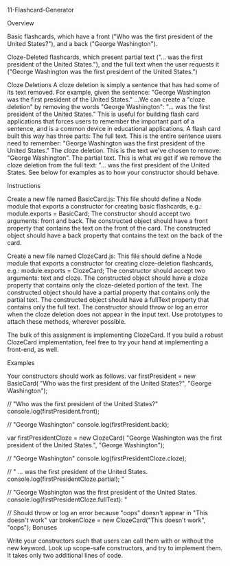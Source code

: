 11-Flashcard-Generator

Overview

Basic flashcards, which have a front ("Who was the first president of the United States?"), and a back ("George Washington").

Cloze-Deleted flashcards, which present partial text ("... was the first president of the United States."), and the full text when the user requests it ("George Washington was the first president of the United States.")

Cloze Deletions
A cloze deletion is simply a sentence that has had some of its text removed. For example, given the sentence:
"George Washington was the first president of the United States."
...We can create a "cloze deletion" by removing the words "George Washington":
"... was the first president of the United States."
This is useful for building flash card applications that forces users to remember the important part of a sentence, and is a common device in educational applications.
A flash card built this way has three parts:
The full text. This is the entire sentence users need to remember: "George Washington was the first president of the United States."
The cloze deletion. This is the text we've chosen to remove: "George Washington".
The partial text. This is what we get if we remove the cloze deletion from the full text: "... was the first president of the United States.
See below for examples as to how your constructor should behave.

Instructions

Create a new file named BasicCard.js:
	This file should define a Node module that exports a constructor for creating basic flashcards, e.g.: module.exports = BasicCard;
	The constructor should accept two arguments: front and back.
	The constructed object should have a front property that contains the text on the front of the card.
	The constructed object should have a back property that contains the text on the back of the card.

Create a new file named ClozeCard.js:
	This file should define a Node module that exports a constructor for creating cloze-deletion flashcards, e.g.: module.exports = ClozeCard;
	The constructor should accept two arguments: text and cloze.
	The constructed object should have a cloze property that contains only the cloze-deleted portion of the text.
	The constructed object should have a partial property that contains only the partial text.
	The constructed object should have a fullText property that contains only the full text.
	The constructor should throw or log an error when the cloze deletion does not appear in the input text.
	Use prototypes to attach these methods, wherever possible.

The bulk of this assignment is implementing ClozeCard. If you build a robust ClozeCard implementation, feel free to try your hand at implementing a front-end, as well.

Examples

Your constructors should work as follows.
var firstPresident = new BasicCard(
    "Who was the first president of the United States?", "George Washington");

// "Who was the first president of the United States?"
console.log(firstPresident.front); 

// "George Washington"
console.log(firstPresident.back); 

var firstPresidentCloze = new ClozeCard(
    "George Washington was the first president of the United States.", "George Washington");

// "George Washington"
console.log(firstPresidentCloze.cloze); 

// " ... was the first president of the United States.
console.log(firstPresidentCloze.partial); "

// "George Washington was the first president of the United States.
console.log(firstPresidentCloze.fullText): "

// Should throw or log an error because "oops" doesn't appear in "This doesn't work"
var brokenCloze = new ClozeCard("This doesn't work", "oops");
Bonuses

Write your constructors such that users can call them with or without the new keyword.
Look up scope-safe constructors, and try to implement them. It takes only two additional lines of code.
